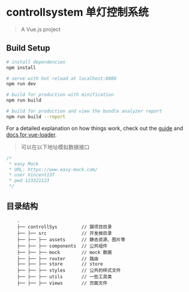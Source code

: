 # controllsystem 单灯控制系统

> A Vue.js project

## Build Setup

``` bash
# install dependencies
npm install

# serve with hot reload at localhost:8080
npm run dev

# build for production with minification
npm run build

# build for production and view the bundle analyzer report
npm run build --report
```

For a detailed explanation on how things work, check out the [guide](http://vuejs-templates.github.io/webpack/) and [docs for vue-loader](http://vuejs.github.io/vue-loader).

> 可以在以下地址模拟数据接口

``` javascript
/*
 * easy Mock
 * URL: https://www.easy-mock.com/
 * user Vincent13T
 * pwd 123321123
 */
```

## 目录结构
```
    .
    ├── controllSys         // 跟项目目录
    ├── ├── src             // 开发根目录
    ├── ├── ├── assets      // 静态资源、图片等
    ├── ├── ├── components  // 公共组件
    ├── ├── ├── mock        // mock 数据
    ├── ├── ├── router      // 路由
    ├── ├── ├── store       // store
    ├── ├── ├── styles      // 公共的样式文件
    ├── ├── ├── utils       // 一些工具类
    ├── ├── ├── views       // 页面文件
```
